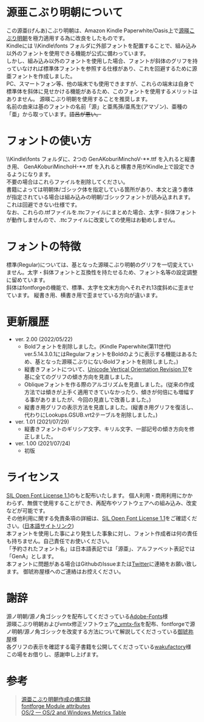 # 源亜こぶり明朝について
この源亜(げんあ)こぶり明朝は、Amazon Kindle Paperwhite/Oasis上で[源暎こぶり明朝](https://okoneya.jp/font/genei-koburimin.html)を極力適用する為に改良をしたものです。  
Kindleには \\\\Kindle\\fonts フォルダに外部フォントを配置することで、組み込み以外のフォントを使用できる機能が公式に備わっています。  
しかし、組み込み以外のフォントを使用した場合、フォントが斜体のグリフを持っていなければ標準体フォントを参照する仕様があり、これを回避するために源亜フォントを作成しました。  
PC、スマートフォン等、他の端末でも使用できますが、これらの端末は自身で標準体を斜体に見せかける機能があるため、このフォントを使用するメリットはありません。
源暎こぶり明朝を使用することを推奨します。  
名前の由来は基のフォントの名前「源」と亜馬孫/亜馬生(アマゾン)、亜種の「亜」から取っています。<s>語呂が悪い。</s>  

# フォントの使い方
\\\\Kindle\\fonts フォルダに、2つの GenAKoburiMinchoV-\*\*.ttf を入れると縦書き用、 GenAKoburiMinchoH-\*\*.ttf を入れると横書き用がKindle上で設定できるようになります。  
不要の場合はこれらファイルを削除してください。  
書籍によっては明朝体/ゴシック体を指定している箇所があり、本文と違う書体が指定されている場合は組み込みの明朝/ゴシックフォントが読み込まれます。
これは回避できない仕様です。  
なお、これらの.ttfファイルを.ttcファイルにまとめた場合、太字・斜体フォントが動作しませんので、.ttcファイルに改変しての使用はお勧めしません。

# フォントの特徴  
標準(Regular)については、基となった源暎こぶり明朝のグリフを一切変えていません。太字・斜体フォントと互換性を持たせるため、フォント名等の設定調整に留めています。  
斜体はfontforgeの機能で、標準、太字を文末方向へそれぞれ13度斜めに歪ませています。
縦書き用、横書き用で歪ませている方向が違います。  

# 更新履歴  
- ver. 2.00 (2022/05/22)
    - Boldフォントを削除しました。(Kindle Paperwhite(第11世代) ver.5.14.3.0.1にはRegularフォントをBoldのように表示する機能はあるため、基となった源暎こぶりにないBoldフォントを削除しました。)  
    - 縦書きフォントについて、[Unicode Vertical Orientation Revision 17](https://unicode.org/Public/vertical/revision-17/VerticalOrientation-17.html)を基に全てのグリフの傾き方向を見直しました。  
    - Obliqueフォントを作る際のアルゴリズムを見直しました。(従来の作成方法では傾きが上手く適用できていなかったり、傾きが何倍にも増幅する事がありましたが、今回の見直しで改善しました。)  
    - 縦書き用グリフの表示方法を見直しました。(縦書き用グリフを復活し、代わりにLookups.GSUB.vrt2テーブルを削除しました。)  
- ver. 1.01 (2021/07/29)
    - 縦書きフォントのギリシア文字、キリル文字、一部記号の傾き方向を修正しました。  
- ver. 1.00 (2021/07/24)
    - 初版  

# ライセンス
[SIL Open Font License 1.1](https://github.com/PermanentWave/GenA-Koburi-Mincho/blob/main/LICENSE_OFL.txt)のもと配布いたします。
個人利用・商用利用にかかわらず、無償で使用することができ、再配布やソフトウェアへの組み込み、改変などが可能です。  
その他利用に関する免責条項の詳細は、[SIL Open Font License 1.1](https://github.com/PermanentWave/GenA-Koburi-Mincho/blob/main/LICENSE_OFL.txt)をご確認ください。\([日本語サイトリンク](https://licenses.opensource.jp/OFL-1.1/OFL-1.1.html)\)  
本フォントを使用した事により発生した事象に対し、フォント作成者は何の責任も持ちません。自己責任でお使いください。  
「予約されたフォント名」は日本語表記では「源亜」、アルファベット表記では「GenA」とします。  
本フォントに問題がある場合はGithubのIssueまたは[Twitter](https://twitter.com/O_PermanentWave)に連絡をお願い致します。
御琥祢屋様へのご連絡はお控えください。  

# 謝辞
源ノ明朝/源ノ角ゴシックを配布してくださっている[Adobe-Fonts](https://github.com/adobe-fonts)様  
源暎こぶり明朝およびvmtx修正ソフトウェア[o_vmtx-fix](https://okoneya.jp/font/knowhow.html)を配布、fontforgeで源ノ明朝/源ノ角ゴシックを改変する方法について解説してくださっている[御琥祢屋](https://okoneya.jp/)様  
各グリフの表示を確認する電子書籍を公開してくださっている[wakufactory](https://wakufactory.jp/densho/font/mojitest.html)様  
この場をお借りし、感謝申し上げます。

# 参考
> [源亜こぶり明朝作成の備忘録](https://permanentwave.github.io/2021/07/24/2021-07-24-01/)  
> [fontforge Module attributes](https://fontforge.org/docs/scripting/python/fontforge.html)  
> [OS/2 — OS/2 and Windows Metrics Table](https://docs.microsoft.com/en-us/typography/opentype/spec/os2)  
